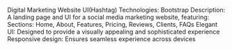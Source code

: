 
Digital Marketing Website UI(Hashtag)
Technologies: Bootstrap
Description: A landing page and UI for a social media marketing website, featuring:
Sections: Home, About, Features, Pricing, Reviews, Clients, FAQs
Elegant UI: Designed to provide a visually appealing and sophisticated experience
Responsive design: Ensures seamless experience across devices
